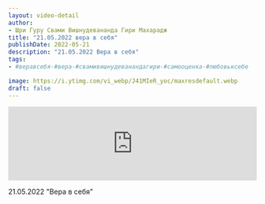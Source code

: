 ```yaml
---
layout: video-detail
author:
- Шри Гуру Свами Вишнудевананда Гири Махарадж
title: "21.05.2022 вера в себя"
publishDate: 2022-05-21
description: "21.05.2022 Вера в себя"
tags: 
- #веравсебя-#вера-#свамивишнудеванандагири-#самооценка-#любовьксебе

image: https://i.ytimg.com/vi_webp/J41MIeR_yoc/maxresdefault.webp
draft: false
---
```


<iframe width="100%" src="https://www.youtube.com/embed/J41MIeR_yoc" frameborder="0" allowfullscreen=""></iframe> 

 21.05.2022 "Вера в себя"

  

 